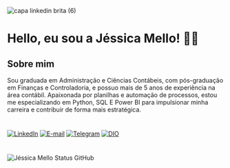 ![capa linkedin brita (6)](https://github.com/user-attachments/assets/8aa2439d-0b5c-4502-89fd-e4d8081850b8)





# Hello, eu sou a Jéssica Mello! 👋🏻

## Sobre mim 

Sou graduada em Administração e Ciências Contábeis, com pós-graduação em Finanças e Controladoria, e possuo mais de 5 anos de experiência na área contábil. Apaixonada por planilhas e automação de processos, estou me especializando em Python, SQL E Power BI para impulsionar minha carreira e contribuir de forma mais estratégica.


#

[![LinkedIn](https://img.shields.io/badge/LinkedIn-0077B5?style=for-the-badge&logo=linkedin&logoColor=white&color=e4c5c4)](https://www.linkedin.com/in/jessica-tmello/)
[![E-mail](https://img.shields.io/badge/-Email-000?style=for-the-badge&logo=microsoft-outlook&logoColor=white&color=e4c5c4)](mailto:jessica_thaize@hotmail.com)
[![Telegram](https://img.shields.io/badge/Telegram-000?style=for-the-badge&logo=telegram&logoColor=white&color=e4c5c4)](https://t.me/jessicatmello)
[![DIO](https://img.shields.io/badge/Meu_perfil_da_DIO-9F966D?style=for-the-badge&logoColor=white&color=e4c5c4)](https://web.dio.me/users/jessica_thaize?tab=achievements)

#

![Jéssica Mello Status GitHub](https://github-readme-stats.vercel.app/api?username=jessicatmello&show_icons=true&rank_icon=github&theme=dracula)


